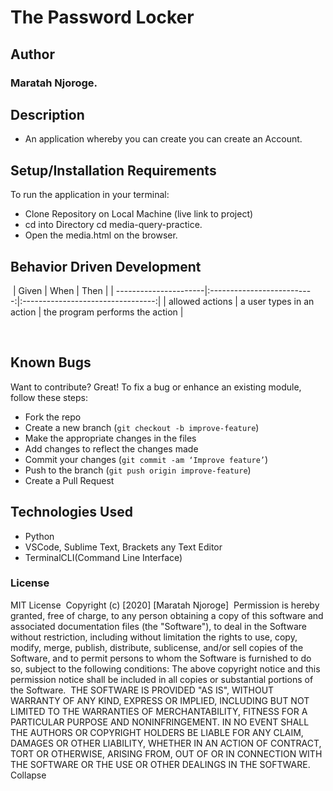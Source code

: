 # The Password Locker
## Author
### **Maratah Njoroge.**
## Description
- An application whereby you can create you can create an Account.
## Setup/Installation Requirements
To run the application in your terminal:
- Clone Repository on Local Machine (live link to project)
- cd into Directory  cd media-query-practice.
- Open the media.html on the browser.
​
 
## Behavior Driven Development
  
​
  | Given                 | When                       | Then                              |
  | ----------------------|:--------------------------:|:---------------------------------:|
  | allowed actions       | a user types in an action  | the program performs the action    |
 
​
​
## Known Bugs
Want to contribute? Great!
To fix a bug or enhance an existing module, follow these steps:
- Fork the repo
- Create a new branch (`git checkout -b improve-feature`)
- Make the appropriate changes in the files
- Add changes to reflect the changes made
- Commit your changes (`git commit -am ‘Improve feature’`)
- Push to the branch (`git push origin improve-feature`)
- Create a Pull Request
## Technologies Used
- Python
- VSCode, Sublime Text, Brackets any Text Editor
- TerminalCLI(Command Line Interface)
​
### License
MIT License
​
Copyright (c) [2020] [Maratah Njoroge]
​
Permission is hereby granted, free of charge, to any person obtaining a copy
of this software and associated documentation files (the "Software"), to deal
in the Software without restriction, including without limitation the rights
to use, copy, modify, merge, publish, distribute, sublicense, and/or sell
copies of the Software, and to permit persons to whom the Software is
furnished to do so, subject to the following conditions:
​
The above copyright notice and this permission notice shall be included in all
copies or substantial portions of the Software.
​
THE SOFTWARE IS PROVIDED "AS IS", WITHOUT WARRANTY OF ANY KIND, EXPRESS OR
IMPLIED, INCLUDING BUT NOT LIMITED TO THE WARRANTIES OF MERCHANTABILITY,
FITNESS FOR A PARTICULAR PURPOSE AND NONINFRINGEMENT. IN NO EVENT SHALL THE
AUTHORS OR COPYRIGHT HOLDERS BE LIABLE FOR ANY CLAIM, DAMAGES OR OTHER
LIABILITY, WHETHER IN AN ACTION OF CONTRACT, TORT OR OTHERWISE, ARISING FROM,
OUT OF OR IN CONNECTION WITH THE SOFTWARE OR THE USE OR OTHER DEALINGS IN THE
SOFTWARE.  
Collapse




